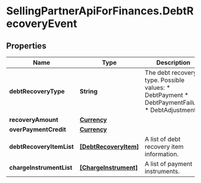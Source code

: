 # SellingPartnerApiForFinances.DebtRecoveryEvent

## Properties

Name | Type | Description | Notes
------------ | ------------- | ------------- | -------------
**debtRecoveryType** | **String** | The debt recovery type.  Possible values:  * DebtPayment  * DebtPaymentFailure  * DebtAdjustment | [optional] 
**recoveryAmount** | [**Currency**](Currency.md) |  | [optional] 
**overPaymentCredit** | [**Currency**](Currency.md) |  | [optional] 
**debtRecoveryItemList** | [**[DebtRecoveryItem]**](DebtRecoveryItem.md) | A list of debt recovery item information. | [optional] 
**chargeInstrumentList** | [**[ChargeInstrument]**](ChargeInstrument.md) | A list of payment instruments. | [optional] 


